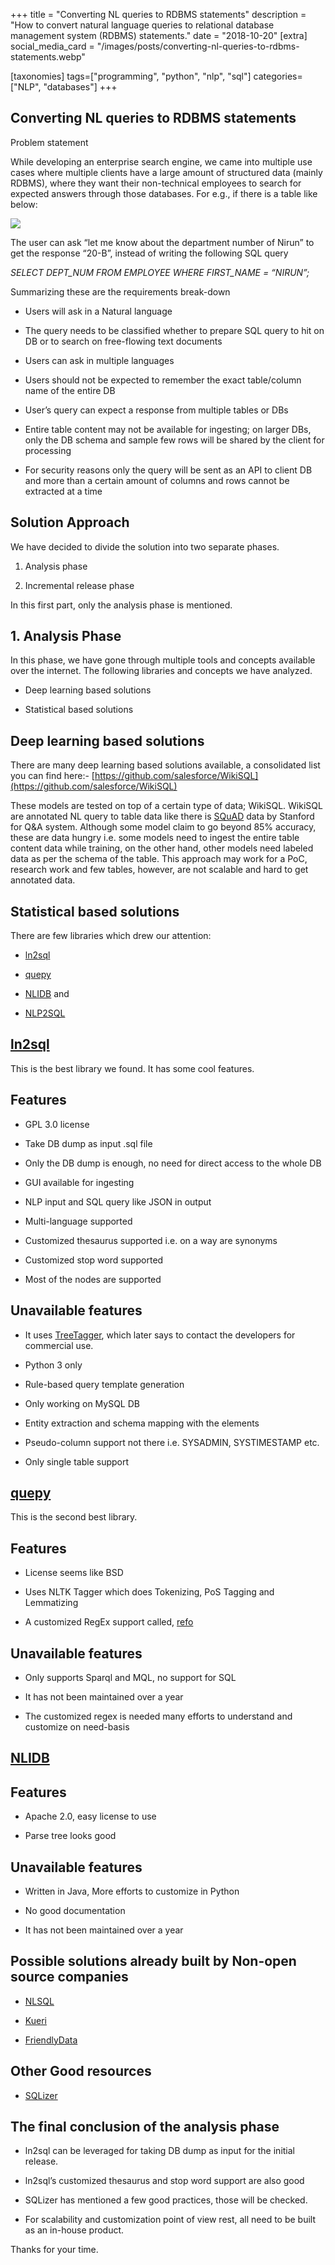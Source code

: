 +++
title = "Converting NL queries to RDBMS statements"
description = "How to convert natural language queries to relational database management system (RDBMS) statements."
date = "2018-10-20"
[extra]
social_media_card = "/images/posts/converting-nl-queries-to-rdbms-statements.webp"

[taxonomies]
tags=["programming", "python", "nlp", "sql"]
categories=["NLP", "databases"]
+++

## Converting NL queries to RDBMS statements

Problem statement

While developing an enterprise search engine, we came into multiple use cases where multiple clients have a large amount of structured data (mainly RDBMS), where they want their non-technical employees to search for expected answers through those databases. For e.g., if there is a table like below:

![](https://cdn.hashnode.com/res/hashnode/image/upload/v1629634039908/mXZwYZvlW.png)

The user can ask “let me know about the department number of Nirun” to get the response “20-B”, instead of writing the following SQL query

_SELECT DEPT_NUM FROM EMPLOYEE WHERE FIRST_NAME = “NIRUN”;_

Summarizing these are the requirements break-down

- Users will ask in a Natural language

- The query needs to be classified whether to prepare SQL query to hit on DB or to search on free-flowing text documents

- Users can ask in multiple languages

- Users should not be expected to remember the exact table/column name of the entire DB

- User’s query can expect a response from multiple tables or DBs

- Entire table content may not be available for ingesting; on larger DBs, only the DB schema and sample few rows will be shared by the client for processing

- For security reasons only the query will be sent as an API to client DB and more than a certain amount of columns and rows cannot be extracted at a time

## Solution Approach

We have decided to divide the solution into two separate phases.

1. Analysis phase

1. Incremental release phase

In this first part, only the analysis phase is mentioned.

## 1. Analysis Phase

In this phase, we have gone through multiple tools and concepts available over the internet. The following libraries and concepts we have analyzed.

- Deep learning based solutions

- Statistical based solutions

## Deep learning based solutions

There are many deep learning based solutions available, a consolidated list you can find here:- [https://github.com/salesforce/WikiSQL](https://github.com/salesforce/WikiSQL)

These models are tested on top of a certain type of data; WikiSQL. WikiSQL are annotated NL query to table data like there is [SQuAD](https://rajpurkar.github.io/SQuAD-explorer/) data by Stanford for Q&A system. Although some model claim to go beyond 85% accuracy, these are data hungry i.e. some models need to ingest the entire table content data while training, on the other hand, other models need labeled data as per the schema of the table. This approach may work for a PoC, research work and few tables, however, are not scalable and hard to get annotated data.

## Statistical based solutions

There are few libraries which drew our attention:

- [ln2sql](https://github.com/FerreroJeremy/ln2sql)

- [quepy](https://github.com/machinalis/quepy)

- [NLIDB](https://github.com/DukeNLIDB/NLIDB) and

- [NLP2SQL](https://github.com/akanimax/NLP2SQL)

## [ln2sql](https://github.com/FerreroJeremy/ln2sql)

This is the best library we found. It has some cool features.

## Features

- GPL 3.0 license

- Take DB dump as input .sql file

- Only the DB dump is enough, no need for direct access to the whole DB

- GUI available for ingesting

- NLP input and SQL query like JSON in output

- Multi-language supported

- Customized thesaurus supported i.e. on a way are synonyms

- Customized stop word supported

- Most of the nodes are supported

## Unavailable features

- It uses [TreeTagger](https://www.cis.uni-muenchen.de/~schmid/tools/TreeTagger/), which later says to contact the developers for commercial use.

- Python 3 only

- Rule-based query template generation

- Only working on MySQL DB

- Entity extraction and schema mapping with the elements

- Pseudo-column support not there i.e. SYSADMIN, SYSTIMESTAMP etc.

- Only single table support

## [quepy](https://github.com/machinalis/quepy)

This is the second best library.

## Features

- License seems like BSD

- Uses NLTK Tagger which does Tokenizing, PoS Tagging and Lemmatizing

- A customized RegEx support called, [refo](https://github.com/machinalis/refo)

## Unavailable features

- Only supports Sparql and MQL, no support for SQL

- It has not been maintained over a year

- The customized regex is needed many efforts to understand and customize on need-basis

## [NLIDB](https://github.com/DukeNLIDB/NLIDB)

## Features

- Apache 2.0, easy license to use

- Parse tree looks good

## Unavailable features

- Written in Java, More efforts to customize in Python

- No good documentation

- It has not been maintained over a year

## Possible solutions already built by Non-open source companies

- [NLSQL](https://www.nlsql.com/)

- [Kueri](https://kueri.me/tour/)

- [FriendlyData](https://friendlydata.io/)

## Other Good resources

- [SQLizer](https://www.youtube.com/watch?v=n4gDczjr-RI)

## The final conclusion of the analysis phase

- ln2sql can be leveraged for taking DB dump as input for the initial release.

- ln2sql’s customized thesaurus and stop word support are also good

- SQLizer has mentioned a few good practices, those will be checked.

- For scalability and customization point of view rest, all need to be built as an in-house product.

Thanks for your time.
